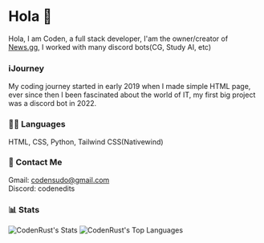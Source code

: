 
# Hola 👋

Hola, I am Coden, a full stack developer, I'am the owner/creator of [News.gg](https://github.com/Newsgg), I worked with many discord bots(CG, Study AI, etc)




### ℹ️Journey
My coding journey started in early 2019 when I made simple HTML page, ever since then I been fascinated about the world of IT, my first big project was a discord bot in 2022.


### 👨‍💻 Languages
HTML, CSS, Python, Tailwind CSS(Nativewind)

### 📧 Contact Me

Gmail: codensudo@gmail.com  
Discord: codenedits

### 📊 Stats
![CodenRust's Stats](https://github-readme-stats.vercel.app/api?username=CodenRust&theme=tokyonight&show_icons=true&hide_border=false&count_private=true)
![CodenRust's Top Languages](https://github-readme-stats.vercel.app/api/top-langs/?username=CodenRust&theme=tokyonight&show_icons=true&hide_border=false&layout=compact)


